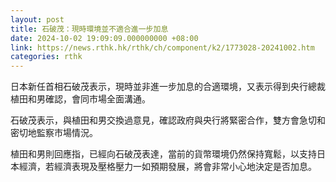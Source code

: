 ```yaml
---
layout: post
title: 石破茂：現時環境並不適合進一步加息
date: 2024-10-02 19:09:09.000000000 +08:00
link: https://news.rthk.hk/rthk/ch/component/k2/1773028-20241002.htm
categories: rthk
---
```


日本新任首相石破茂表示，現時並非進一步加息的合適環境，又表示得到央行總裁植田和男確認，會同市場全面溝通。

石破茂表示，與植田和男交換過意見，確認政府與央行將緊密合作，雙方會急切和密切地監察市場情況。

植田和男則回應指，已經向石破茂表達，當前的貨幣環境仍然保持寬鬆，以支持日本經濟，若經濟表現及壓格壓力一如預期發展，將會非常小心地決定是否加息。

